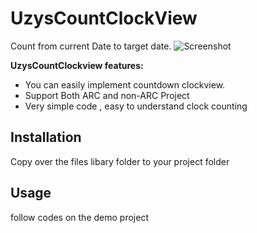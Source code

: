 UzysCountClockView
==================

Count from current Date to target date. 
![Screenshot](https://raw.github.com/uzysjung/UzysCountClockView/master/UzysCountClockView.png)

**UzysCountClockview features:**

* You can easily implement countdown clockview.
* Support Both ARC and non-ARC Project
* Very simple code , easy to understand clock counting

## Installation
Copy over the files libary folder to your project folder

## Usage
follow codes on the demo project
